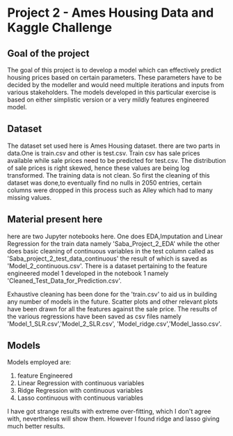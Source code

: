 # Project 2 - Ames Housing Data and Kaggle Challenge

## Goal of the project
The goal of this project is to develop a model which can effectively predict housing prices based on certain parameters. These parameters have to be decided by the modeller and would need multiple iterations and inputs from various stakeholders. The models developed in this particular exercise is based on either simplistic version or a very mildly features engineered model.

## Dataset
The dataset set used here is Ames Housing dataset. there are two parts in data.One is train.csv and other is test.csv. Train csv has sale prices available while sale prices need to be predicted for test.csv.
The distribution of sale prices is right skewed, hence these values are being log transformed. The training data is not clean. So first the cleaning of this dataset was done,to eventually find no nulls in 2050 entries, certain columns were dropped in this process such as Alley which had to many missing values.

## Material present here
here are two Jupyter notebooks here. One does EDA,Imputation and Linear Regression for the train data namely 'Saba_Project_2_EDA' while the other does basic cleaning of continuous variables in the test column called as 'Saba_project_2_test_data_continuous' the result of which is saved as 'Model_2_continuous.csv'. 
There is a dataset pertaining to the feature engineered model 1 developed in the notebook 1 namely 'Cleaned_Test_Data_for_Prediction.csv'.

Exhaustive cleaning has been done for the 'train.csv' to aid us in building any number of models in the future. 
Scatter plots and other relevant plots have been drawn for all the features against the sale price. 
The results of the various regressions have been saved as csv files namely 'Model_1_SLR.csv','Model_2_SLR.csv', 'Model_ridge.csv','Model_lasso.csv'.

## Models
Models employed are:
1. feature Engineered
2. Linear Regression with continuous variables
3. Ridge Regression with continuous variables
4. Lasso continuous with continuous variables


I have got strange results with extreme over-fitting, which I don't agree with, nevertheless will show them. However I found ridge and lasso giving much better results. 





